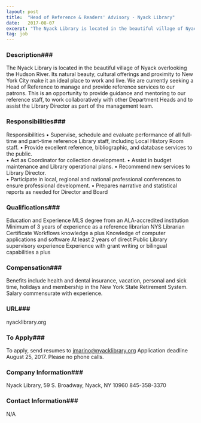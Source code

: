 ```yaml
---
layout: post
title:  "Head of Reference & Readers' Advisory - Nyack Library"
date:   2017-08-07
excerpt: "The Nyack Library is located in the beautiful village of Nyack overlooking the Hudson River. Its natural beauty, cultural offerings and proximity to New York City make it an ideal place to work and live. We are currently seeking a Head of Reference to manage and provide reference services to..."
tag: job
---
```


### Description###

The Nyack Library is located in the beautiful village of Nyack overlooking the Hudson River.  Its natural beauty, cultural offerings and proximity to New York City make it an ideal place to work and live.  We are currently seeking a Head of Reference to manage and provide reference services to our patrons.  This is an opportunity to provide guidance and mentoring to our reference staff, to work collaboratively with other Department Heads and to assist the Library Director as part of the management team.


### Responsibilities###

Responsibilities
•	Supervise, schedule and evaluate performance of all full-time and part-time reference Library staff, including Local History Room staff.
•	Provide excellent reference, bibliographic, and database services to the public.  
•	Act as Coordinator for collection development.
•	Assist in budget maintenance and Library operational plans. 
•	Recommend new services to Library Director.  
•	Participate in local, regional and national professional conferences to ensure professional development. 
•	Prepares narrative and statistical reports as needed for Director and Board



### Qualifications###

Education and Experience
MLS degree from an ALA-accredited institution
Minimum of 3 years of experience as a reference librarian
NYS Librarian Certificate
Workflows knowledge a plus
Knowledge of computer applications and software
At least 2 years of direct Public Library supervisory experience
Experience with grant writing or bilingual capabilities a plus




### Compensation###

Benefits include health and dental insurance, vacation, personal and sick time, holidays and membership in the New York State Retirement System.  Salary commensurate with experience.




### URL###

nyacklibrary.org

### To Apply###

To apply, send resumes to jmarino@nyacklibrary.org  Application deadline August 25, 2017.  Please no phone calls.


### Company Information###

Nyack Library, 59 S. Broadway, Nyack, NY 10960  845-358-3370


### Contact Information###

N/A

